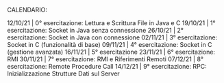 CALENDARIO:


12/10/21 | 0° esercitazione: Lettura e Scrittura File in Java e C
19/10/21 | 1° esercitazione: Socket in Java senza connessione 
26/10/21 | 2° esercitazione: Socket in Java con connessione
02/11/21 | 3° esercitazione: Socket in C (funzionalità di base)
09/11/21 | 4° esercitazione: Socket in C (gestione avanzata)
16/11/21 | 5° esercitazione
23/11/21 | 6° esercitazione: RMI
30/11/21 | 7° esercitazione: RMI e Riferimenti Remoti
07/12/21 | 8° esercitazione: Remote Procedure Call
14/12/21 | 9° esercitazione: RPC: Inizializzazione Strutture Dati sul Server
           
